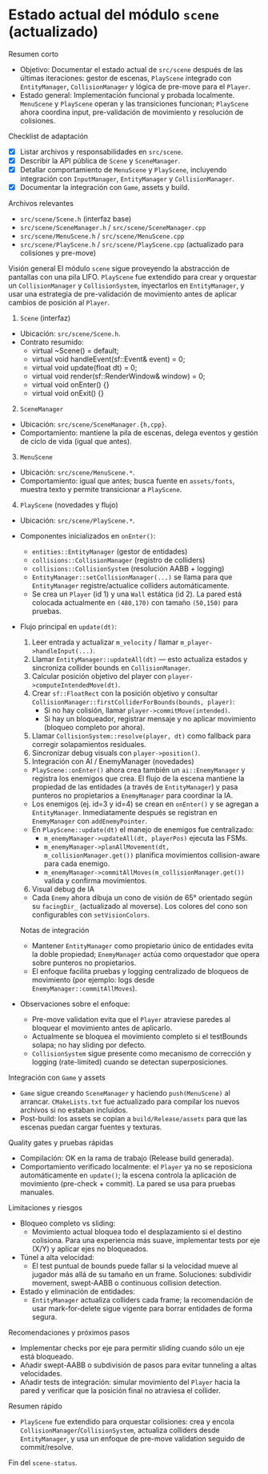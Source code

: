 
# Estado actual del módulo `scene` (actualizado)

Resumen corto
- Objetivo: Documentar el estado actual de `src/scene` después de las últimas iteraciones: gestor de escenas, `PlayScene` integrado con `EntityManager`, `CollisionManager` y lógica de pre-move para el `Player`.
- Estado general: Implementación funcional y probada localmente. `MenuScene` y `PlayScene` operan y las transiciones funcionan; `PlayScene` ahora coordina input, pre-validación de movimiento y resolución de colisiones.

Checklist de adaptación
- [x] Listar archivos y responsabilidades en `src/scene`.
- [x] Describir la API pública de `Scene` y `SceneManager`.
- [x] Detallar comportamiento de `MenuScene` y `PlayScene`, incluyendo integración con `InputManager`, `EntityManager` y `CollisionManager`.
- [x] Documentar la integración con `Game`, assets y build.

Archivos relevantes
- `src/scene/Scene.h` (interfaz base)
- `src/scene/SceneManager.h` / `src/scene/SceneManager.cpp`
- `src/scene/MenuScene.h` / `src/scene/MenuScene.cpp`
- `src/scene/PlayScene.h` / `src/scene/PlayScene.cpp` (actualizado para colisiones y pre-move)

Visión general
El módulo `scene` sigue proveyendo la abstracción de pantallas con una pila LIFO. `PlayScene` fue extendido para crear y orquestar un `CollisionManager` y `CollisionSystem`, inyectarlos en `EntityManager`, y usar una estrategia de pre-validación de movimiento antes de aplicar cambios de posición al `Player`.

1) `Scene` (interfaz)
- Ubicación: `src/scene/Scene.h`.
- Contrato resumido:
  - virtual ~Scene() = default;
  - virtual void handleEvent(sf::Event& event) = 0;
  - virtual void update(float dt) = 0;
  - virtual void render(sf::RenderWindow& window) = 0;
  - virtual void onEnter() {}
  - virtual void onExit() {}

2) `SceneManager`
- Ubicación: `src/scene/SceneManager.{h,cpp}`.
- Comportamiento: mantiene la pila de escenas, delega eventos y gestión de ciclo de vida (igual que antes).

3) `MenuScene`
- Ubicación: `src/scene/MenuScene.*`.
- Comportamiento: igual que antes; busca fuente en `assets/fonts`, muestra texto y permite transicionar a `PlayScene`.

4) `PlayScene` (novedades y flujo)
- Ubicación: `src/scene/PlayScene.*`.
- Componentes inicializados en `onEnter()`:
  - `entities::EntityManager` (gestor de entidades)
  - `collisions::CollisionManager` (registro de colliders)
  - `collisions::CollisionSystem` (resolución AABB + logging)
  - `EntityManager::setCollisionManager(...)` se llama para que `EntityManager` registre/actualice colliders automáticamente.
  - Se crea un `Player` (id 1) y una `Wall` estática (id 2). La pared está colocada actualmente en `(480,170)` con tamaño `(50,150)` para pruebas.

- Flujo principal en `update(dt)`:
  1. Leer entrada y actualizar `m_velocity` / llamar `m_player->handleInput(...)`.
  2. Llamar `EntityManager::updateAll(dt)` — esto actualiza estados y sincroniza collider bounds en `CollisionManager`.
  3. Calcular posición objetivo del player con `player->computeIntendedMove(dt)`.
  4. Crear `sf::FloatRect` con la posición objetivo y consultar `CollisionManager::firstColliderForBounds(bounds, player)`:
     - Si no hay colisión, llamar `player->commitMove(intended)`.
     - Si hay un bloqueador, registrar mensaje y no aplicar movimiento (bloqueo completo por ahora).
  5. Llamar `CollisionSystem::resolve(player, dt)` como fallback para corregir solapamientos residuales.
  6. Sincronizar debug visuals con `player->position()`.

  5) Integración con AI / EnemyManager (novedades)
  - `PlayScene::onEnter()` ahora crea también un `ai::EnemyManager` y registra los enemigos que crea. El flujo de la escena mantiene la propiedad de las entidades (a través de `EntityManager`) y pasa punteros no propietarios a `EnemyManager` para coordinar la IA.
  - Los enemigos (ej. id=3 y id=4) se crean en `onEnter()` y se agregan a `EntityManager`. Inmediatamente después se registran en `EnemyManager` con `addEnemyPointer`.
  - En `PlayScene::update(dt)` el manejo de enemigos fue centralizado:
    - `m_enemyManager->updateAll(dt, playerPos)` ejecuta las FSMs.
    - `m_enemyManager->planAllMovement(dt, m_collisionManager.get())` planifica movimientos collision-aware para cada enemigo.
    - `m_enemyManager->commitAllMoves(m_collisionManager.get())` valida y confirma movimientos.

  6) Visual debug de IA
  - Cada `Enemy` ahora dibuja un cono de visión de 65° orientado según su `facingDir_` (actualizado al moverse). Los colores del cono son configurables con `setVisionColors`.

  Notas de integración
  - Mantener `EntityManager` como propietario único de entidades evita la doble propiedad; `EnemyManager` actúa como orquestador que opera sobre punteros no propietarios.
  - El enfoque facilita pruebas y logging centralizado de bloqueos de movimiento (por ejemplo: logs desde `EnemyManager::commitAllMoves`).

- Observaciones sobre el enfoque:
  - Pre-move validation evita que el `Player` atraviese paredes al bloquear el movimiento antes de aplicarlo.
  - Actualmente se bloquea el movimiento completo si el testBounds solapa; no hay sliding por defecto.
  - `CollisionSystem` sigue presente como mecanismo de corrección y logging (rate-limited) cuando se detectan superposiciones.

Integración con `Game` y assets
- `Game` sigue creando `SceneManager` y haciendo `push(MenuScene)` al arrancar. `CMakeLists.txt` fue actualizado para compilar los nuevos archivos si no estaban incluidos.
- Post-build: los assets se copian a `build/Release/assets` para que las escenas puedan cargar fuentes y texturas.

Quality gates y pruebas rápidas
- Compilación: OK en la rama de trabajo (Release build generada).
- Comportamiento verificado localmente: el `Player` ya no se reposiciona automáticamente en `update()`; la escena controla la aplicación de movimiento (pre-check + commit). La pared se usa para pruebas manuales.

Limitaciones y riesgos
- Bloqueo completo vs sliding:
  - Movimiento actual bloquea todo el desplazamiento si el destino colisiona. Para una experiencia más suave, implementar tests por eje (X/Y) y aplicar ejes no bloqueados.
- Túnel a alta velocidad:
  - El test puntual de bounds puede fallar si la velocidad mueve al jugador más allá de su tamaño en un frame. Soluciones: subdividir movement, swept-AABB o continuous collision detection.
- Estado y eliminación de entidades:
  - `EntityManager` actualiza colliders cada frame; la recomendación de usar mark-for-delete sigue vigente para borrar entidades de forma segura.

Recomendaciones y próximos pasos
- Implementar checks por eje para permitir sliding cuando sólo un eje está bloqueado.
- Añadir swept-AABB o subdivisión de pasos para evitar tunneling a altas velocidades.
- Añadir tests de integración: simular movimiento del `Player` hacia la pared y verificar que la posición final no atraviesa el collider.

Resumen rápido
- `PlayScene` fue extendido para orquestar colisiones: crea y encola `CollisionManager`/`CollisionSystem`, actualiza colliders desde `EntityManager`, y usa un enfoque de pre-move validation seguido de commit/resolve.

Fin del `scene-status`.
